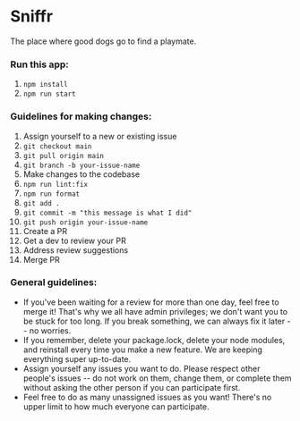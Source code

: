 # Sniffr

The place where good dogs go to find a playmate.

### Run this app:

1. `npm install`
2. `npm run start`

### Guidelines for making changes:

1. Assign yourself to a new or existing issue
2. `git checkout main`
3. `git pull origin main`
4. `git branch -b your-issue-name`
5. Make changes to the codebase
6. `npm run lint:fix`
7. `npm run format`
8. `git add .`
9. `git commit -m "this message is what I did"`
10. `git push origin your-issue-name`
11. Create a PR
12. Get a dev to review your PR
13. Address review suggestions
14. Merge PR

### General guidelines:

- If you've been waiting for a review for more than one day, feel free to merge it! That's why we all have admin privileges; we don't want you to be stuck for too long. If you break something, we can always fix it later -- no worries.
- If you remember, delete your package.lock, delete your node modules, and reinstall every time you make a new feature. We are keeping everything super up-to-date.
- Assign yourself any issues you want to do. Please respect other people's issues -- do not work on them, change them, or complete them without asking the other person if you can participate first.
- Feel free to do as many unassigned issues as you want! There's no upper limit to how much everyone can participate.
